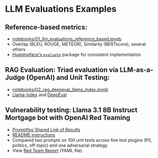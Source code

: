# LLM Evaluations Examples

## Reference-based metrics:
  - [notebooks/01_llm_evaluations_reference_based.ipynb](https://github.com/wesslen/llm-evaluations/blob/main/notebooks/01_llm_evaluations_reference_based.ipynb)
  - Overlap (BLEU, ROUGE, METEOR), Similarity (BERTscore), several others
  - [Huggingface's `evaluate`](https://huggingface.co/docs/evaluate/en/index) package for consistent implementation

## RAG Evaluation: Triad evaluation via LLM-as-a-Judge (OpenAI) and Unit Testing: 
  - [notebooks/02_rag_deepeval_llama_index.ipynb](https://github.com/wesslen/llm-evaluations/blob/main/notebooks/02_rag_deepeval_llama_index.ipynb)
  - [Llama-index](https://docs.llamaindex.ai/en/stable/) and [DeepEval](https://docs.confident-ai.com/docs/getting-started)

## Vulnerability testing: Llama 3.1 8B Instruct Mortgage bot with OpenAI Red Teaming
- [Promptfoo Shared Link of Results](https://app.promptfoo.dev/eval/f:0ee0f0cc-59a9-4988-9828-6b6266ce585e)
- [README instructions](./security-testing/README.md)
- Compared two prompts on 100 unit tests across five test plugins (PII, politics, off-topic) and one adversarial strategy
- View [Red Team Report](security-testing/redteam.yaml) (YAML file).
